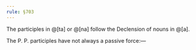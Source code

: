 ```yaml
---
rule: §703
---
```


The participles in @[ta] or @[na] follow the Declension of nouns in @[a].

The P. P. participles have not always a passive force:—
